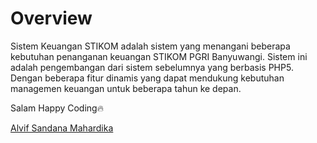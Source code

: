 # Overview

Sistem Keuangan STIKOM adalah sistem yang menangani beberapa kebutuhan penanganan keuangan STIKOM PGRI Banyuwangi. Sistem ini adalah pengembangan dari sistem sebelumnya yang berbasis PHP5. Dengan beberapa fitur dinamis yang dapat mendukung kebutuhan managemen keuangan untuk beberapa tahun ke depan. 



Salam Happy Coding🔥

[Alvif Sandana Mahardika](https://github.com/AlvifSandana)
